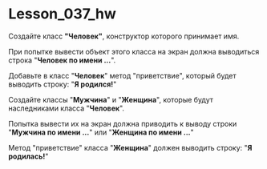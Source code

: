 # Lesson_037_hw

Создайте класс **"Человек"**, конструктор которого принимает имя.

При попытке вывести объект этого класса на экран должна выводиться строка "**Человек по имени ...**".

Добавьте в класс "**Человек**" метод "приветствие", который будет выводить строку: "**Я родился!**"

Создайте классы "**Мужчина**" и "**Женщина**", которые будут наследниками класса "**Человек**".

Попытка вывести их на экран должна приводить к выводу строки "**Мужчина по имени ...**"
или "**Женщина по имени ...**"

Метод "приветствие" класса "**Женщина**" должен выводить строку: "**Я родилась!**"